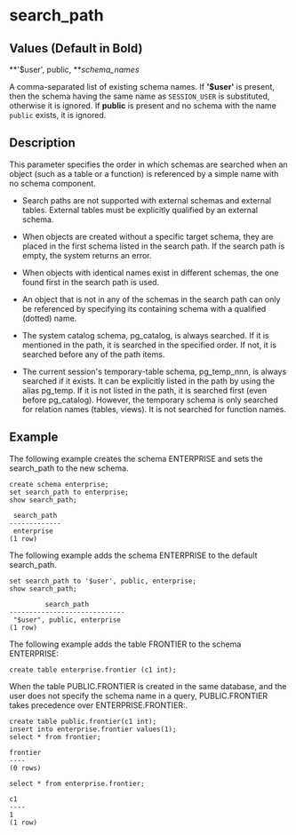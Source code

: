 # search\_path<a name="r_search_path"></a>

## Values \(Default in Bold\)<a name="r_search_path-values"></a>

**'$user', public, ***schema\_names*

A comma\-separated list of existing schema names\. If **'$user'** is present, then the schema having the same name as `SESSION_USER` is substituted, otherwise it is ignored\. If **public** is present and no schema with the name `public` exists, it is ignored\.

## Description<a name="r_search_path-description"></a>

This parameter specifies the order in which schemas are searched when an object \(such as a table or a function\) is referenced by a simple name with no schema component\. 

+ Search paths are not supported with external schemas and external tables\. External tables must be explicitly qualified by an external schema\.

+ When objects are created without a specific target schema, they are placed in the first schema listed in the search path\. If the search path is empty, the system returns an error\. 

+ When objects with identical names exist in different schemas, the one found first in the search path is used\. 

+ An object that is not in any of the schemas in the search path can only be referenced by specifying its containing schema with a qualified \(dotted\) name\. 

+ The system catalog schema, pg\_catalog, is always searched\. If it is mentioned in the path, it is searched in the specified order\. If not, it is searched before any of the path items\. 

+ The current session's temporary\-table schema, pg\_temp\_nnn, is always searched if it exists\. It can be explicitly listed in the path by using the alias pg\_temp\. If it is not listed in the path, it is searched first \(even before pg\_catalog\)\. However, the temporary schema is only searched for relation names \(tables, views\)\. It is not searched for function names\. 

## Example<a name="r_search_path-example"></a>

The following example creates the schema ENTERPRISE and sets the search\_path to the new schema\.

```
create schema enterprise;
set search_path to enterprise;
show search_path;

 search_path
-------------
 enterprise
(1 row)
```

The following example adds the schema ENTERPRISE to the default search\_path\.

```
set search_path to '$user', public, enterprise;
show search_path;

         search_path
-----------------------------
 "$user", public, enterprise
(1 row)
```

The following example adds the table FRONTIER to the schema ENTERPRISE: 

```
create table enterprise.frontier (c1 int);
```

When the table PUBLIC\.FRONTIER is created in the same database, and the user does not specify the schema name in a query, PUBLIC\.FRONTIER takes precedence over ENTERPRISE\.FRONTIER:\.

```
create table public.frontier(c1 int);
insert into enterprise.frontier values(1);
select * from frontier;

frontier
----
(0 rows)

select * from enterprise.frontier;

c1
----
1
(1 row)
```